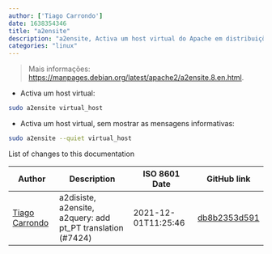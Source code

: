 ```yaml
---
author: ['Tiago Carrondo']
date: 1638354346
title: "a2ensite"
description: "a2ensite, Activa um host virtual do Apache em distribuições baseadas em Debian."
categories: "linux"
---
```

> Mais informações: <https://manpages.debian.org/latest/apache2/a2ensite.8.en.html>.

- Activa um host virtual:

```bash
sudo a2ensite virtual_host
```

- Activa um host virtual, sem mostrar as mensagens informativas:

```bash
sudo a2ensite --quiet virtual_host
```
List of changes to this documentation


Author | Description | ISO 8601 Date | GitHub link
------|-----|-----|-----
[Tiago Carrondo](mailto:2323546+tcarrondo@users.noreply.github.com) | a2disiste, a2ensite, a2query: add pt_PT translation (#7424) | 2021-12-01T11:25:46 | [db8b2353d591](https://github.com/tldr-pages/tldr/commit/db8b2353d5912e7de5aa7135ba68c2e2b41b1fd6)


